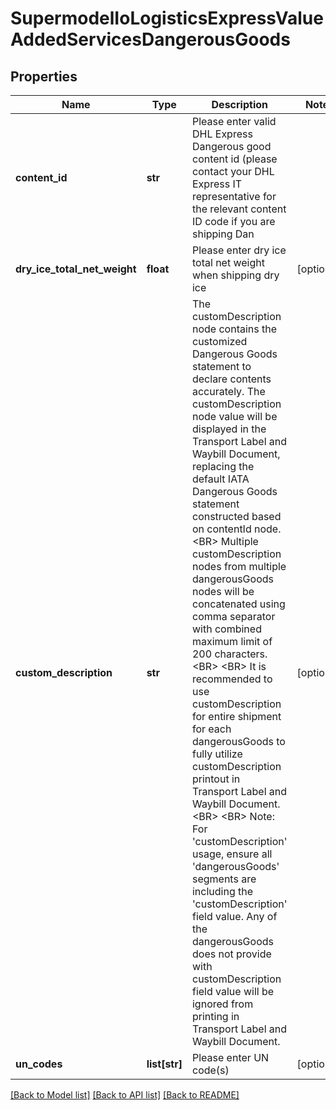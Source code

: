 # SupermodelIoLogisticsExpressValueAddedServicesDangerousGoods

## Properties
Name | Type | Description | Notes
------------ | ------------- | ------------- | -------------
**content_id** | **str** | Please enter valid DHL Express Dangerous good content id (please contact your DHL Express IT representative for the relevant content ID code if you are shipping Dan | 
**dry_ice_total_net_weight** | **float** | Please enter dry ice total net weight when shipping dry ice | [optional] 
**custom_description** | **str** | The customDescription node contains the customized Dangerous Goods statement to declare contents accurately. The customDescription node value will be displayed in the Transport Label and Waybill Document, replacing the default IATA Dangerous Goods statement constructed based on contentId node.&lt;BR&gt;            Multiple customDescription nodes from multiple dangerousGoods nodes will be concatenated using comma separator with combined maximum limit of 200 characters.&lt;BR&gt;            &lt;BR&gt;            It is recommended to use customDescription for entire shipment for each dangerousGoods to fully utilize customDescription printout in Transport Label and Waybill Document.&lt;BR&gt;            &lt;BR&gt;            Note: For &#x27;customDescription&#x27; usage, ensure all &#x27;dangerousGoods&#x27; segments are including the &#x27;customDescription&#x27; field value. Any of the dangerousGoods does not provide with customDescription field value will be ignored from printing in Transport Label and Waybill Document.   | [optional] 
**un_codes** | **list[str]** | Please enter UN code(s) | [optional] 

[[Back to Model list]](../README.md#documentation-for-models) [[Back to API list]](../README.md#documentation-for-api-endpoints) [[Back to README]](../README.md)

